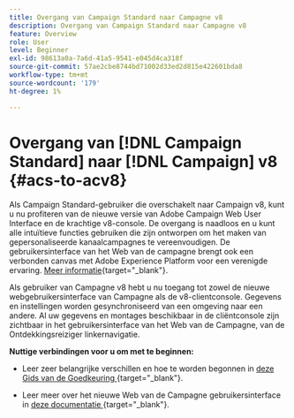 ```yaml
---
title: Overgang van Campaign Standard naar Campagne v8
description: Overgang van Campaign Standard naar Campagne v8
feature: Overview
role: User
level: Beginner
exl-id: 98613a0a-7a6d-41a5-9541-e045d4ca318f
source-git-commit: 57ae2cbe8744bd71002d33ed2d815e422601bda8
workflow-type: tm+mt
source-wordcount: '179'
ht-degree: 1%

---
```


# Overgang van [!DNL Campaign Standard] naar [!DNL Campaign] v8 {#acs-to-acv8}

Als Campaign Standard-gebruiker die overschakelt naar Campaign v8, kunt u nu profiteren van de nieuwe versie van Adobe Campaign Web User Interface en de krachtige v8-console. De overgang is naadloos en u kunt alle intuïtieve functies gebruiken die zijn ontworpen om het maken van gepersonaliseerde kanaalcampagnes te vereenvoudigen. De gebruikersinterface van het Web van de campagne brengt ook een verbonden canvas met Adobe Experience Platform voor een verenigde ervaring. [Meer informatie](https://experienceleague.adobe.com/nl/docs/campaign-web/v8/start/acs-migration){target="_blank"}.

Als gebruiker van Campagne v8 hebt u nu toegang tot zowel de nieuwe webgebruikersinterface van Campagne als de v8-clientconsole. Gegevens en instellingen worden gesynchroniseerd van een omgeving naar een andere. Al uw gegevens en montages beschikbaar in de cliëntconsole zijn zichtbaar in het gebruikersinterface van het Web van de Campagne, van de Ontdekkingsreiziger linkernavigatie.

**Nuttige verbindingen voor u om met te beginnen:**

* Leer zeer belangrijke verschillen en hoe te worden begonnen in [&#x200B; deze Gids van de Goedkeuring &#x200B;](https://experienceleague.adobe.com/nl/docs/campaign-web/acs-to-ac/home){target="_blank"}.

* Leer meer over het nieuwe Web van de Campagne gebruikersinterface in [&#x200B; deze documentatie &#x200B;](https://experienceleague.adobe.com/docs/campaign-web/v8/campaign-web-home.html?lang=nl-NL){target="_blank"}.

<!--
* Campaign Standard capabilities have been added to Campaign v8 to facilitate your transition. These capabilities are restricted to customers transitioning from Campaign Standard, and are described in [this documentation](https://experienceleague.adobe.com/nl/docs/experience-cloud/campaign/campaign-standard-migration-home){target="_blank"}.-->

